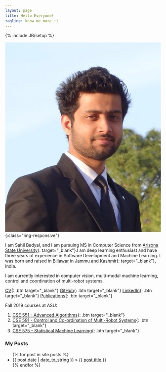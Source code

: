 ```yaml
---
layout: page
title: Hello Everyone!
tagline: know me more :)
---
```

{% include JB/setup %}

<style type="text/css">
  .btn {
    background-color: #BADA55;
    border: none;
    color: white;
    padding: 15px 32px;
    text-align: center;
    text-decoration: none;
    display: inline-block;
    font-size: 16px;
  }

  .img-responsive {
    width: 24%;
    float: left;
    padding-right: 4%;
  }
</style>

![sahilbadyal](assets/images/sahil_badyal.JPG){:class="img-responsive"}


I am Sahil Badyal, and I am pursuing MS in Computer Science from [Arizona State University](https://www.asu.edu){: target="_blank"}.I am deep learning enthusiast and have three years of experience in Software Development and Machine Learning. I was born and raised in [Billawar](https://en.wikipedia.org/wiki/Billawar) in [Jammu and Kashmir](https://en.wikipedia.org/wiki/Jammu_and_Kashmir){: target="_blank"}, India.

I am currently interested in computer vision, multi-modal machine learning, control and coordination of multi-robot systems. 

[CV](https://s3-ap-southeast-1.amazonaws.com/sahilbprojects/my-blog/Sahil_Badyal_resume.pdf){: .btn target="_blank"} [GitHub](https://github.com/sahilbadyal){: .btn target="_blank"}  [LinkedIn](https://www.linkedin.com/in/sahilbadyal){: .btn target="_blank"} [Publications](https://scholar.google.co.in/citations?hl=en&user=T65KqaMAAAAJ){: .btn target="_blank"}

Fall 2019 courses at ASU:

1. [CSE 551 - Advanced Algorithms](https://www.public.asu.edu/~ccolbou/src/cse551f19.html){: .btn target="_blank"} 
2. [CSE 591 - Control and Co-ordination of Multi-Robot Systems](https://test-stephanie-gil.pantheonsite.io/wp-content/uploads/2017/12/ASU-Robotics-Seminar-Course-short.pdf){: .btn target="_blank"} 
3. [CSE 575 - Statistical Machine Learning](https://asuonline.asu.edu/docs/cse_575.pdf){: .btn target="_blank"} 

### My Posts ###

<ul class="posts">
  {% for post in site.posts %}
    <li><span>{{ post.date | date_to_string }}</span> &raquo; <a href="{{ BASE_PATH }}{{ post.url }}">{{ post.title }}</a></li>
  {% endfor %}
</ul>


